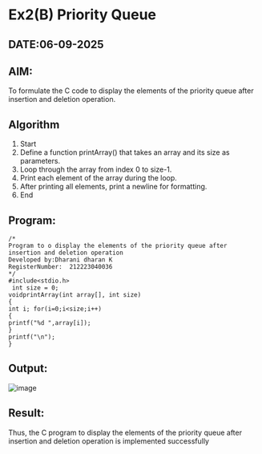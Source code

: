 # Ex2(B) Priority Queue
## DATE:06-09-2025
## AIM:
To formulate the C code to display the elements of the priority queue after insertion and deletion operation.

## Algorithm
1.	Start
2.	Define a function printArray() that takes an array and its size as parameters.
3.	Loop through the array from index 0 to size-1.
4.	Print each element of the array during the loop.
5.	After printing all elements, print a newline for formatting.
6.	End
   

## Program:
```
/*
Program to o display the elements of the priority queue after insertion and deletion operation
Developed by:Dharani dharan K
RegisterNumber:  212223040036
*/
#include<stdio.h>
 int size = 0;
voidprintArray(int array[], int size)
{
int i; for(i=0;i<size;i++)
{
printf("%d ",array[i]);
}
printf("\n");
}

```

## Output:
![image](https://github.com/user-attachments/assets/5c1dfe21-90b4-4c18-b9b1-1347928ab70e)



## Result:
Thus, the C program to display the elements of the priority queue after insertion and deletion operation is implemented successfully
